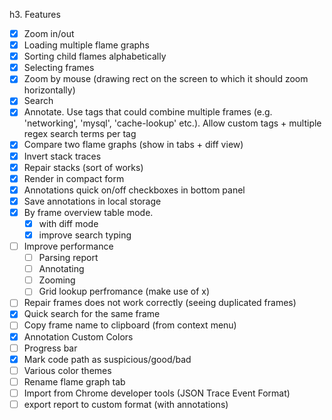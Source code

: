 h3. Features
- [x] Zoom in/out
- [x] Loading multiple flame graphs
- [x] Sorting child flames alphabetically
- [x] Selecting frames
- [x] Zoom by mouse (drawing rect on the screen to which it should zoom horizontally)
- [x] Search
- [x] Annotate. Use tags that could combine multiple frames (e.g. 'networking', 'mysql', 'cache-lookup' etc.). Allow custom tags + multiple regex search terms per tag
- [x] Compare two flame graphs (show in tabs + diff view)
- [x] Invert stack traces
- [x] Repair stacks (sort of works)
- [x] Render in compact form
- [x] Annotations quick on/off checkboxes in bottom panel
- [x] Save annotations in local storage
- [x] By frame overview table mode.
    - [x] with diff mode
    - [x] improve search typing
- [ ] Improve performance
    - [ ] Parsing report
    - [ ] Annotating
    - [ ] Zooming
    - [ ] Grid lookup perfromance (make use of x)
- [ ] Repair frames does not work correctly (seeing duplicated frames)
- [x] Quick search for the same frame
- [ ] Copy frame name to clipboard (from context menu)
- [x] Annotation Custom Colors
- [ ] Progress bar
- [x] Mark code path as suspicious/good/bad
- [ ] Various color themes
- [ ] Rename flame graph tab
- [ ] Import from Chrome developer tools (JSON Trace Event Format)
- [ ] export report to custom format (with annotations)